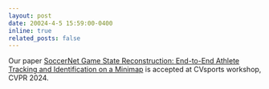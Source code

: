 ```yaml
---
layout: post
date: 20024-4-5 15:59:00-0400
inline: true
related_posts: false
---
```


Our paper <a href='https://github.com/SoccerNet/sn-gamestate'>SoccerNet Game State Reconstruction: End-to-End Athlete Tracking and Identification on a Minimap</a> is accepted at CVsports workshop, CVPR 2024.
